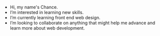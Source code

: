 -  Hi, my name's Chance.
-  I’m interested in learning new skills.
-  I’m currently learning front end web design.
-  I’m looking to collaborate on anything that might help me advance and learn more about web development.


<!---
TakingChances01/TakingChances01 is a ✨ special ✨ repository because its `README.md` (this file) appears on your GitHub profile.
You can click the Preview link to take a look at your changes.
--->
